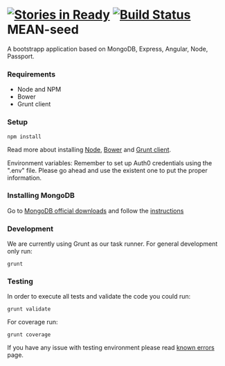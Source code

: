 [![Stories in Ready](https://badge.waffle.io/MakingSense/mean-seed.png?label=ready&title=Ready)](https://waffle.io/MakingSense/mean-seed) [![Build Status](https://travis-ci.org/MakingSense/mean-seed.svg?branch=master)](https://travis-ci.org/MakingSense/mean-seed)
MEAN-seed
=========

A bootstrapp application based on MongoDB, Express, Angular, Node, Passport.

### Requirements

- Node and NPM
- Bower
- Grunt client

### Setup

```
npm install
```

Read more about installing [Node](https://nodejs.org/download/), [Bower](http://bower.io/) and [Grunt client](http://gruntjs.com/getting-started).

Environment variables:
Remember to set up Auth0 credentials using the ".env" file. Please go ahead and use the existent one to put the proper information.

### Installing MongoDB

Go to [MongoDB official downloads](http://www.mongodb.org/downloads) and follow the [instructions](http://docs.mongodb.org/manual/installation/)

### Development

We are currently using Grunt as our task runner. For general development only run:

`grunt`

### Testing

In order to execute all tests and validate the code you could run:

`grunt validate`

For coverage run:

`grunt coverage`

If you have any issue with testing environment please read [known errors](https://github.com/MakingSense/mean-seed/wiki/Known-errors) page.
